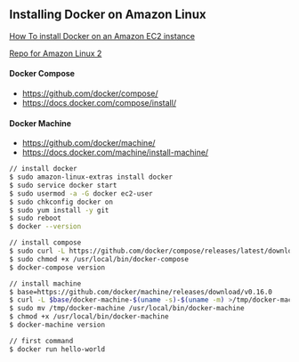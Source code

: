 ## Installing Docker on Amazon Linux

[How To install Docker on an Amazon EC2 instance](https://docs.aws.amazon.com/AmazonECS/latest/developerguide/docker-basics.html)

[Repo for Amazon Linux 2](https://gist.github.com/npearce/6f3c7826c7499587f00957fee62f8ee9)

#### Docker Compose

- https://github.com/docker/compose/
- https://docs.docker.com/compose/install/

#### Docker Machine

- https://github.com/docker/machine/
- https://docs.docker.com/machine/install-machine/

```bash
// install docker
$ sudo amazon-linux-extras install docker
$ sudo service docker start
$ sudo usermod -a -G docker ec2-user
$ sudo chkconfig docker on
$ sudo yum install -y git
$ sudo reboot
$ docker --version

// install compose
$ sudo curl -L https://github.com/docker/compose/releases/latest/download/docker-compose-$(uname -s)-$(uname -m) -o /usr/local/bin/docker-compose
$ sudo chmod +x /usr/local/bin/docker-compose
$ docker-compose version

// install machine
$ base=https://github.com/docker/machine/releases/download/v0.16.0
$ curl -L $base/docker-machine-$(uname -s)-$(uname -m) >/tmp/docker-machine
$ sudo mv /tmp/docker-machine /usr/local/bin/docker-machine
$ chmod +x /usr/local/bin/docker-machine
$ docker-machine version

// first command
$ docker run hello-world
```
